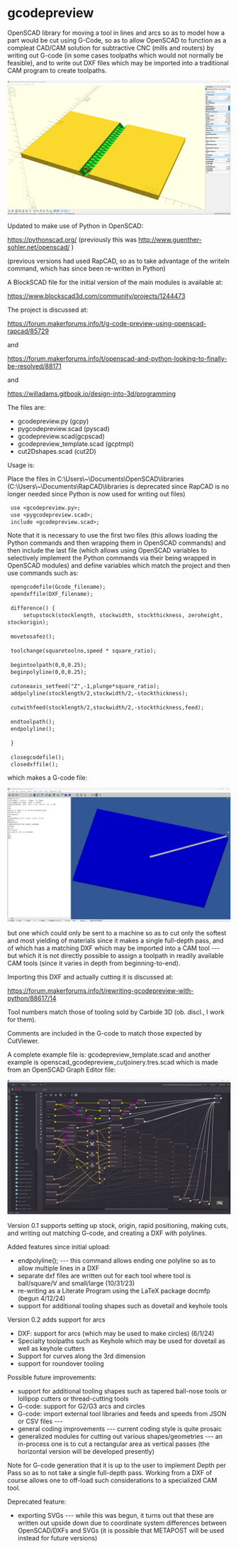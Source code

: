  # gcodepreview

 OpenSCAD library for moving a tool in lines and arcs so as to model
 how a part would be cut using G-Code, so as to allow OpenSCAD to function
 as a compleat CAD/CAM solution for subtractive CNC (mills and routers)
 by writing out G-code (in some cases toolpaths which would not normally
 be feasible), and to write out DXF files which may be imported into a
 traditional CAM program to create toolpaths.

 ![OpenSCAD Cut Joinery Module](https://raw.githubusercontent.com/WillAdams/gcodepreview/main/openscad_cutjoinery.png?raw=true)

 Updated to make use of Python in OpenSCAD:

 https://pythonscad.org/ (previously this was http://www.guenther-sohler.net/openscad/ )

 (previous versions had used RapCAD, so as to take advantage of the writeln
 command, which has since been re-written in Python)

 A BlockSCAD file for the initial version of the main modules is available at:

 https://www.blockscad3d.com/community/projects/1244473

 The project is discussed at:

 https://forum.makerforums.info/t/g-code-preview-using-openscad-rapcad/85729

 and

 https://forum.makerforums.info/t/openscad-and-python-looking-to-finally-be-resolved/88171

 and

 https://willadams.gitbook.io/design-into-3d/programming

 The files are:

  - gcodepreview.py (gcpy)
  - pygcodepreview.scad (pyscad)
  - gcodepreview.scad(gcpscad)
  - gcodepreview_template.scad (gcptmpl)
  - cut2Dshapes.scad (cut2D)

 Usage is:

 Place the files in C:\Users\\\~\Documents\OpenSCAD\libraries
 (C:\Users\\\~\Documents\RapCAD\libraries is deprecated since RapCAD is no longer
 needed since Python is now used for writing out files)

     use <gcodepreview.py>;
     use <pygcodepreview.scad>;
     include <gcodepreview.scad>;

 Note that it is necessary to use the first two files (this allows loading
 the Python commands and then wrapping them in OpenSCAD commands) and then
 include the last file (which allows using OpenSCAD variables to selectively
 implement the Python commands via their being wrapped in OpenSCAD modules)
 and define variables which match the project and then use commands such as:

     opengcodefile(Gcode_filename);
     opendxffile(DXF_filename);

     difference() {
         setupstock(stocklength, stockwidth, stockthickness, zeroheight, stockorigin);

     movetosafez();

     toolchange(squaretoolno,speed * square_ratio);

     begintoolpath(0,0,0.25);
     beginpolyline(0,0,0.25);

     cutoneaxis_setfeed("Z",-1,plunge*square_ratio);
     addpolyline(stocklength/2,stockwidth/2,-stockthickness);

     cutwithfeed(stocklength/2,stockwidth/2,-stockthickness,feed);

     endtoolpath();
     endpolyline();

     }

     closegcodefile();
     closedxffile();

 which makes a G-code file:

 ![OpenSCAD template G-code file](https://raw.githubusercontent.com/WillAdams/gcodepreview/main/gcodepreview_template.png?raw=true)

 but one which could only be sent to a machine so as to cut only the softest and most
 yielding of materials since it makes a single full-depth pass, and of which has a
 matching DXF which may be imported into a CAM tool --- but which it is not directly
 possible to assign a toolpath in readily available CAM tools (since it varies in depth
 from beginning-to-end).

 Importing this DXF and actually cutting it is discussed at:

 https://forum.makerforums.info/t/rewriting-gcodepreview-with-python/88617/14

 Tool numbers match those of tooling sold by Carbide 3D (ob. discl.,
 I work for them).

 Comments are included in the G-code to match those expected by CutViewer.

 A complete example file is: gcodepreview_template.scad and another example is
 openscad_gcodepreview_cutjoinery.tres.scad which is made from an
 OpenSCAD Graph Editor file:

 ![OpenSCAD Graph Editor Cut Joinery File](https://raw.githubusercontent.com/WillAdams/gcodepreview/main/OSGE_cutjoinery.png?raw=true)

 Version 0.1 supports setting up stock, origin, rapid positioning, making cuts,
 and writing out matching G-code, and creating a DXF with polylines.

 Added features since initial upload:

  - endpolyline(); --- this command allows ending one polyline so as to
                       allow multiple lines in a DXF
  - separate dxf files are written out for each tool where tool is
    ball/square/V and small/large (10/31/23)
  - re-writing as a Literate Program using the LaTeX package docmfp (begun 4/12/24)
  - support for additional tooling shapes such as dovetail and keyhole tools

 Version 0.2 adds support for arcs

  - DXF: support for arcs (which may be used to make circles) (6/1/24)
  - Specialty toolpaths such as Keyhole which may be used for dovetail as well as
    keyhole cutters
  - Support for curves along the 3rd dimension
  - support for roundover tooling

 Possible future improvements:

  - support for additional tooling shapes such as tapered ball-nose tools
    or lollipop cutters or thread-cutting tools
  - G-code: support for G2/G3 arcs and circles
  - G-code: import external tool libraries and feeds and speeds from JSON or CSV files ---
  - general coding improvements --- current coding style is quite prosaic
  - generalized modules for cutting out various shapes/geometries ---
    an in-process one is to cut a rectangular area as vertical passes
    (the horizontal version will be developed presently)

 Note for G-code generation that it is up to the user to implement Depth per Pass
 so as to not take a single full-depth pass. Working from a DXF of course allows
 one to off-load such considerations to a specialized CAM tool.

 Deprecated feature:

  - exporting SVGs --- while this was begun, it turns out that
    these are written out upside down due to coordinate system differences
    between OpenSCAD/DXFs and SVGs (it is possible that METAPOST will be used
    instead for future versions)

